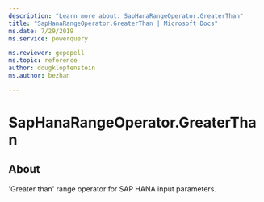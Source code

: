 ```yaml
---
description: "Learn more about: SapHanaRangeOperator.GreaterThan"
title: "SapHanaRangeOperator.GreaterThan | Microsoft Docs"
ms.date: 7/29/2019
ms.service: powerquery

ms.reviewer: gepopell
ms.topic: reference
author: dougklopfenstein
ms.author: bezhan

---
```

# SapHanaRangeOperator.GreaterThan

## About  
'Greater than' range operator for SAP HANA input parameters.  
  
